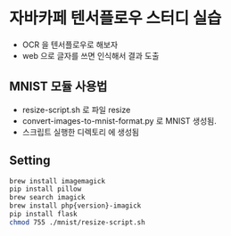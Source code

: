 # 자바카페 텐서플로우 스터디 실습

* OCR 을 텐서플로우로 해보자
* web 으로 글자를 쓰면 인식해서 결과 도출

## MNIST 모듈 사용법 

* resize-script.sh 로 파일 resize
* convert-images-to-mnist-format.py 로 MNIST 생성됨.
* 스크립트 실행한 디렉토리 에 생성됨 


## Setting

```bash
brew install imagemagick
pip install pillow
brew search imagick
brew install php{version}-imagick
pip install flask
chmod 755 ./mnist/resize-script.sh
```
